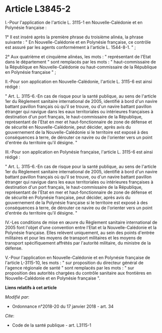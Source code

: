 # Article L3845-2

I.-Pour l'application de l'article L. 3115-1 en Nouvelle-Calédonie et en Polynésie française :

1° Il est inséré après la première phrase du troisième alinéa, la phrase suivante : " En Nouvelle-Calédonie et en Polynésie
française, ce contrôle est assuré par les agents conformément à l'article L. 1544-8-1. " ;

2° Aux quatrième et cinquième alinéas, les mots : " représentant de l'Etat dans le département " sont remplacés par les
mots : " haut-commissaire de la République en Nouvelle-Calédonie ou haut-commissaire de la République en Polynésie française
" ;

II.-Pour son application en Nouvelle-Calédonie, l'article L. 3115-6 est ainsi rédigé :

" Art. L. 3115-6.-En cas de risque pour la santé publique, au sens de l'article 1er du Règlement sanitaire international de
2005, identifié à bord d'un navire battant pavillon français où qu'il se trouve, ou d'un navire battant pavillon étranger qui
navigue dans les eaux territoriales ou intérieures françaises à destination d'un port français, le haut-commissaire de la
République, représentant de l'Etat en mer et haut-fonctionnaire de zone de défense et de sécurité en Nouvelle-Calédonie, peut
décider, après avis du gouvernement de la Nouvelle-Calédonie si le territoire est exposé à des conséquences à terre, de
dérouter ce navire ou de l'orienter vers un point d'entrée du territoire qu'il désigne. "

III.-Pour son application en Polynésie française, l'article L. 3115-6 est ainsi rédigé :

" Art. L. 3115-6.-En cas de risque pour la santé publique, au sens de l'article 1er du Règlement sanitaire international de
2005, identifié à bord d'un navire battant pavillon français où qu'il se trouve, ou d'un navire battant pavillon étranger qui
navigue dans les eaux territoriales ou intérieures françaises à destination d'un port français, le haut-commissaire de la
République, représentant de l'Etat en mer et haut-fonctionnaire de zone de défense et de sécurité en Polynésie française,
peut décider, après avis du gouvernement de la Polynésie française si le territoire est exposé à des conséquences à terre, de
dérouter ce navire ou de l'orienter vers un point d'entrée du territoire qu'il désigne. "

IV.-Les conditions de mise en œuvre du Règlement sanitaire international de 2005 font l'objet d'une convention entre l'Etat
et la Nouvelle-Calédonie et la Polynésie française. Elles relèvent uniquement, au sein des points d'entrée militaires et pour
les moyens de transport militaires et les moyens de transport spécifiquement affrétés par l'autorité militaire, du ministre
de la défense.

V.-Pour l'application en Nouvelle-Calédonie et en Polynésie française de l'article L-3115-10, les mots : " sur proposition du
directeur général de l'agence régionale de santé " sont remplacés par les mots : " sur proposition des autorités chargées du
contrôle sanitaire aux frontières en Nouvelle-Calédonie et en Polynésie française ".

**Liens relatifs à cet article**

_Modifié par_:

  - Ordonnance n°2018-20 du 17 janvier 2018 - art. 34

_Cite_:

  - Code de la santé publique - art. L3115-1
